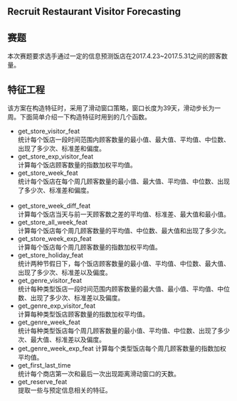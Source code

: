 ## Recruit Restaurant Visitor Forecasting
## 赛题
本次赛题要求选手通过一定的信息预测饭店在2017.4.23~2017.5.31之间的顾客数量。
## 特征工程
该方案在构造特征时，采用了滑动窗口策略，窗口长度为39天，滑动步长为一周。下面简单介绍一下构造特征时用到的几个函数。  
* get_store_visitor_feat</br>
统计每个饭店一段时间范围内顾客数量的最小值、最大值、平均值、中位数、出现了多少次、标准差和偏度。</br>
* get_store_exp_visitor_feat</br>
计算每个饭店顾客数量的指数加权平均值。</br>
* get_store_week_feat</br>
统计每个饭店在每个周几顾客数量的最小值、最大值、平均值、中位数、出现了多少次、标准差和偏度。</br>  
* get_store_week_diff_feat</br>
计算每个饭店当天与前一天顾客数之差的平均值、标准差、最大值和最小值。</br>
* get_store_all_week_feat</br>
计算每个饭店每个周几顾客数量的平均值、中位数、最大值和出现了多少次。</br>
* get_store_week_exp_feat</br>
计算每个饭店每个周几顾客数量的指数加权平均值。</br>
* get_store_holiday_feat</br>
统计两种节假日下，每个饭店顾客数量的最小值、平均值、中位数、最大值、出现了多少次、标准差以及偏度。</br>
* get_genre_visitor_feat</br>
统计每种类型饭店一段时间范围内顾客数量的最大值、最小值、平均值、中位数、出现了多少次、标准差以及偏度。</br>
* get_genre_exp_visitor_feat</br>
计算每种类型饭店顾客数量的指数加权平均值。</br>
* get_genre_week_feat</br>
统计每种类型饭店每个周几顾客数量的最小值、平均值、中位数、出现了多少次、最大值、标准差以及偏度。</br>
* get_genre_week_exp_feat
计算每个类型饭店每个周几顾客数量的指数加权平均值。</br>
* get_first_last_time</br>
统计每个商店第一次和最后一次出现距离滑动窗口的天数。</br>
* get_reserve_feat</br>
提取一些与预定信息相关的特征。
